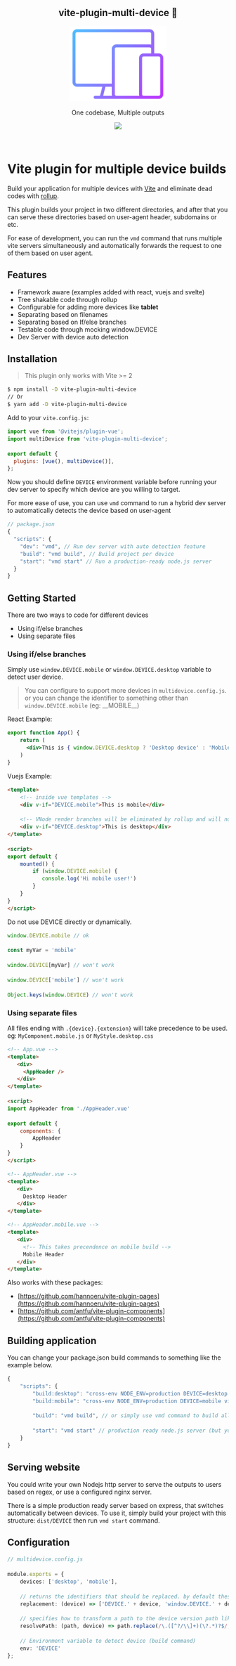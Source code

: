 <h2 align='center'><strong>vite-plugin-multi-device</strong> 🚀</h2>
<p align="center">
  <a href="https://github.com/SasanFarrokh/vite-plugin-multi-device">
    <img width="220" src="https://raw.githubusercontent.com/SasanFarrokh/vite-plugin-multi-device/master/logo.svg" alt="logo">
  </a>
</p>
<p align='center'>One codebase, Multiple outputs</p>

<p align='center'>
<a href='https://www.npmjs.com/package/vite-plugin-multi-device'>
<img src='https://img.shields.io/npm/v/vite-plugin-multi-device?color=f75e5e&style=flat-square'>
</a>
</p>
<br>

# Vite plugin for multiple device builds 

Build your application for multiple devices with [Vite](https://github.com/vitejs/vite)
and eliminate dead codes with [rollup](https://rollupjs.org/).


This plugin builds your project in two different directories, and after that you can serve these
directories based on user-agent header, subdomains or etc.


For ease of development, you can run the `vmd` command that runs
multiple vite servers simultaneously and automatically forwards
the request to one of them based on user agent.

## Features

- Framework aware (examples added with react, vuejs and svelte)
- Tree shakable code through rollup
- Configurable for adding more devices like **tablet**
- Separating based on filenames
- Separating based on If/else branches
- Testable code through mocking window.DEVICE
- Dev Server with device auto detection

## Installation

> This plugin only works with Vite >= 2

```bash
$ npm install -D vite-plugin-multi-device
// Or
$ yarn add -D vite-plugin-multi-device
```

Add to your `vite.config.js`:

```js
import vue from '@vitejs/plugin-vue';
import multiDevice from 'vite-plugin-multi-device';

export default {
  plugins: [vue(), multiDevice()],
};
```

Now you should define `DEVICE` environment variable before running your dev server to specify
which device are you willing to target.

For more ease of use, you can use `vmd` command to run a hybrid dev server to automatically detects the device based on user-agent

```js
// package.json
{
  "scripts": {
    "dev": "vmd", // Run dev server with auto detection feature 
    "build": "vmd build", // Build project per device
    "start": "vmd start" // Run a production-ready node.js server
  }
}
```

## Getting Started

There are two ways to code for different devices
- Using if/else branches
- Using separate files

### Using if/else branches

Simply use `window.DEVICE.mobile` or `window.DEVICE.desktop` variable to detect user device.

> You can configure to support more devices in `multidevice.config.js`.
> or you can change the identifier to something other than `window.DEVICE.mobile` (eg: \_\_MOBILE\_\_)

React Example:

```jsx
export function App() {
    return (
      <div>This is { window.DEVICE.desktop ? 'Desktop device' : 'Mobile device' }</div>
    )
}
```

Vuejs Example:

```html
<template>
    <!-- inside vue templates -->
    <div v-if="DEVICE.mobile">This is mobile</div>

    <!-- VNode render branches will be eliminated by rollup and will not exist in final bundle, we explain it later -->
    <div v-if="DEVICE.desktop">This is desktop</div>
</template>

<script>
export default {
    mounted() {
        if (window.DEVICE.mobile) {
           console.log('Hi mobile user!')
        }
    }
}
</script>
```

Do not use DEVICE directly or dynamically.

```js
window.DEVICE.mobile // ok

const myVar = 'mobile'

window.DEVICE[myVar] // won't work

window.DEVICE['mobile'] // won't work

Object.keys(window.DEVICE) // won't work
```

### Using separate files

All files ending with `.{device}.{extension}` will take precedence to be used. eg: `MyComponent.mobile.js` or `MyStyle.desktop.css` 

```html
<!-- App.vue -->
<template>
   <div>
     <AppHeader />
   </div>
</template>

<script>
import AppHeader from './AppHeader.vue'

export default {
    components: {
        AppHeader
    }
}
</script>
```

```html
<!-- AppHeader.vue -->
<template>
   <div>
     Desktop Header
   </div>
</template>
```

```html
<!-- AppHeader.mobile.vue -->
<template>
   <div>
     <!-- This takes precendence on mobile build -->
     Mobile Header
   </div>
</template>
```

Also works with these packages:
- [https://github.com/hannoeru/vite-plugin-pages](https://github.com/hannoeru/vite-plugin-pages)
- [https://github.com/antfu/vite-plugin-components](https://github.com/antfu/vite-plugin-components)

## Building application

You can change your package.json build commands to something like the example below.

```js
{
    "scripts": {
        "build:desktop": "cross-env NODE_ENV=production DEVICE=desktop vite build --outDir=dist/desktop",
        "build:mobile": "cross-env NODE_ENV=production DEVICE=mobile vite build --outDir=dist/mobile",
        
        "build": "vmd build", // or simply use vmd command to build all devices.

        "start": "vmd start" // production ready node.js server (but you can write your own)
    }
}
```

## Serving website

You could write your own Nodejs http server to serve the outputs to users based on regex, or use a configured nginx server.

There is a simple production ready server based on express, that switches automatically between devices.
To use it, simply build your project with this structure: `dist/DEVICE` then run `vmd start` command. 

## Configuration
```ts
// multidevice.config.js

module.exports = {
    devices: ['desktop', 'mobile'],

    // returns the identifiers that should be replaced. by default these two are considered
    replacement: (device) => ['DEVICE.' + device, 'window.DEVICE.' + device],

    // specifies how to transform a path to the device version path like: /src/app.js -> /src/app.mobile.js
    resolvePath: (path, device) => path.replace(/\.([^?/\\]+)(\?.*)?$/, `.${device}.$1$2`),

    // Environment variable to detect device (build command)
    env: 'DEVICE'
};
``` 
